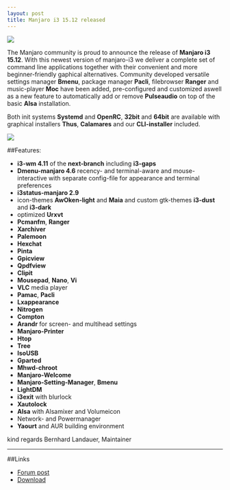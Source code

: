 ```yaml
---
layout: post
title: Manjaro i3 15.12 released
---
```


<img src="https://manjaro.github.io/images/manjaro-i3-15.12.jpg">

The Manjaro community is proud to announce the release of **Manjaro i3 15.12**.
With this newest version of manjaro-i3 we deliver a complete set of command line applications together with their convenient and more beginner-friendly gaphical alternatives.
Community developed versatile settings manager **Bmenu**, package manager **Pacli**, filebrowser **Ranger** and music-player **Moc** have been added, pre-configured and customized aswell as a new feature to automatically add or remove **Pulseaudio** on top of the basic **Alsa** installation.

Both init systems **Systemd** and **OpenRC**, **32bit** and **64bit** are available with
graphical installers **Thus**, **Calamares** and our **CLI-installer** included.

<img src="https://manjaro.github.io/images/i3-gaps.jpg">

##Features:

* **i3-wm 4.11** of the **next-branch** including **i3-gaps** 
* **Dmenu-manjaro 4.6** recency- and terminal-aware and mouse-interactive with separate config-file for appearance and terminal preferences
* **i3status-manjaro 2.9**
* icon-themes **AwOken-light** and **Maia** and custom gtk-themes **i3-dust** and **i3-dark**
* optimized **Urxvt**
* **Pcmanfm**, **Ranger**
* **Xarchiver**
* **Palemoon**
* **Hexchat**
* **Pinta**
* **Gpicview**
* **Qpdfview**
* **Clipit**
* **Mousepad**, **Nano**, **Vi**
* **VLC** media player
* **Pamac**, **Pacli**
* **Lxappearance**
* **Nitrogen**
* **Compton**
* **Arandr** for screen- and multihead settings
* **Manjaro-Printer**
* **Htop**
* **Tree**
* **IsoUSB**
* **Gparted**
* **Mhwd-chroot**
* **Manjaro-Welcome**
* **Manjaro-Setting-Manager**, **Bmenu**
* **LightDM**
* **i3exit** with blurlock
* **Xautolock**
* **Alsa** with Alsamixer and Volumeicon
* Network- and Powermanager
* **Yaourt** and AUR building environment

kind regards
Bernhard Landauer, Maintainer

----

##Links

* [Forum post](https://forum.manjaro.org/index.php?topic=28022.0)
* [Download](https://sourceforge.net/projects/manjarolinux/files/community/i3/2015.12/)
